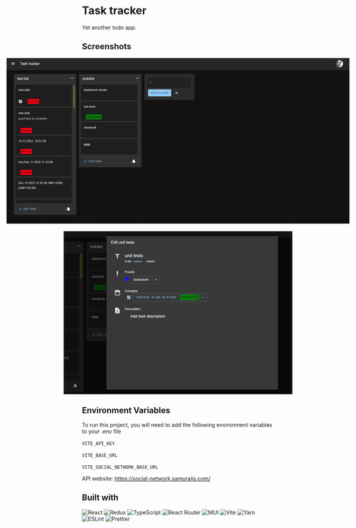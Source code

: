 
# Task tracker

Yet another todo app.


## Screenshots

[//]: # (![app main page]&#40;public/app-main-page.png&#41;)
[//]: # (![task edit dialog]&#40;public/task-edit-dialog.png&#41;)
<div style="display: flex; flex-wrap: wrap; width: 100%; justify-content: center; gap: 20px">
    <img src="public/app-main-page.png" style="aspect-ratio: auto; max-width: 900px"/>
    <img src="public/task-edit-dialog.png" style="aspect-ratio: auto; max-width: 600px"/>
</div>


## Environment Variables

To run this project, you will need to add the following environment variables to your .env file

`VITE_API_KEY`

`VITE_BASE_URL`

`VITE_SOCIAL_NETWORK_BASE_URL`

API website: https://social-network.samuraijs.com/


## Built with

![React](https://img.shields.io/badge/react-%2320232a.svg?style=for-the-badge&logo=react&logoColor=%2361DAFB) 
![Redux](https://img.shields.io/badge/redux-%23593d88.svg?style=for-the-badge&logo=redux&logoColor=white) 
![TypeScript](https://img.shields.io/badge/typescript-%23007ACC.svg?style=for-the-badge&logo=typescript&logoColor=white)
![React Router](https://img.shields.io/badge/React_Router-CA4245?style=for-the-badge&logo=react-router&logoColor=white)
![MUI](https://img.shields.io/badge/MUI-%230081CB.svg?style=for-the-badge&logo=mui&logoColor=white)
![Vite](https://img.shields.io/badge/vite-%23646CFF.svg?style=for-the-badge&logo=vite&logoColor=white)
![Yarn](https://img.shields.io/badge/yarn-%232C8EBB.svg?style=for-the-badge&logo=yarn&logoColor=white)
![ESLint](https://img.shields.io/badge/ESLint-4B3263?style=for-the-badge&logo=eslint&logoColor=white)
![Prettier](https://img.shields.io/badge/prettier-1A2C34?style=for-the-badge&logo=prettier&logoColor=F7BA3E)
